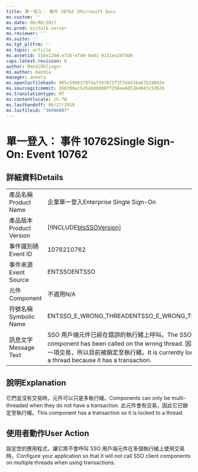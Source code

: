 ```yaml
---
title: 單一登入： 事件 10762 |Microsoft Docs
ms.custom: ''
ms.date: 06/08/2017
ms.prod: biztalk-server
ms.reviewer: ''
ms.suite: ''
ms.tgt_pltfrm: ''
ms.topic: article
ms.assetid: 516e120d-e72b-4f40-9a81-9131ea247dd0
caps.latest.revision: 6
author: MandiOhlinger
ms.author: mandia
manager: anneta
ms.openlocfilehash: 905c59062f8f4af397872f3f7d4434a67b19842e
ms.sourcegitcommit: 266308ec5c6a9d8d80ff298ee6051b4843c5d626
ms.translationtype: MT
ms.contentlocale: zh-TW
ms.lasthandoff: 06/27/2018
ms.locfileid: "36996007"
---
```

# <a name="single-sign-on-event-10762"></a><span data-ttu-id="d0512-102">單一登入： 事件 10762</span><span class="sxs-lookup"><span data-stu-id="d0512-102">Single Sign-On: Event 10762</span></span>
## <a name="details"></a><span data-ttu-id="d0512-103">詳細資料</span><span class="sxs-lookup"><span data-stu-id="d0512-103">Details</span></span>  
  
|                 |                                                                                                                                |
|-----------------|--------------------------------------------------------------------------------------------------------------------------------|
|  <span data-ttu-id="d0512-104">產品名稱</span><span class="sxs-lookup"><span data-stu-id="d0512-104">Product Name</span></span>   |                                                   <span data-ttu-id="d0512-105">企業單一登入</span><span class="sxs-lookup"><span data-stu-id="d0512-105">Enterprise Single Sign-On</span></span>                                                    |
| <span data-ttu-id="d0512-106">產品版本</span><span class="sxs-lookup"><span data-stu-id="d0512-106">Product Version</span></span> |                                   [!INCLUDE[btsSSOVersion](../includes/btsssoversion-md.md)]                                   |
|    <span data-ttu-id="d0512-107">事件識別碼</span><span class="sxs-lookup"><span data-stu-id="d0512-107">Event ID</span></span>     |                                                             <span data-ttu-id="d0512-108">10762</span><span class="sxs-lookup"><span data-stu-id="d0512-108">10762</span></span>                                                              |
|  <span data-ttu-id="d0512-109">事件來源</span><span class="sxs-lookup"><span data-stu-id="d0512-109">Event Source</span></span>   |                                                             <span data-ttu-id="d0512-110">ENTSSO</span><span class="sxs-lookup"><span data-stu-id="d0512-110">ENTSSO</span></span>                                                             |
|    <span data-ttu-id="d0512-111">元件</span><span class="sxs-lookup"><span data-stu-id="d0512-111">Component</span></span>    |                                                              <span data-ttu-id="d0512-112">不適用</span><span class="sxs-lookup"><span data-stu-id="d0512-112">N/A</span></span>                                                               |
|  <span data-ttu-id="d0512-113">符號名稱</span><span class="sxs-lookup"><span data-stu-id="d0512-113">Symbolic Name</span></span>  |                                                     <span data-ttu-id="d0512-114">ENTSSO_E_WRONG_THREAD</span><span class="sxs-lookup"><span data-stu-id="d0512-114">ENTSSO_E_WRONG_THREAD</span></span>                                                      |
|  <span data-ttu-id="d0512-115">訊息文字</span><span class="sxs-lookup"><span data-stu-id="d0512-115">Message Text</span></span>   | <span data-ttu-id="d0512-116">SSO 用戶端元件已經在錯誤的執行緒上呼叫。</span><span class="sxs-lookup"><span data-stu-id="d0512-116">The SSO client component has been called on the wrong thread.</span></span> <span data-ttu-id="d0512-117">因為它有一項交易，所以目前被鎖定至執行緒。</span><span class="sxs-lookup"><span data-stu-id="d0512-117">It is currently locked to a thread because it has a transaction.</span></span> |
  
## <a name="explanation"></a><span data-ttu-id="d0512-118">說明</span><span class="sxs-lookup"><span data-stu-id="d0512-118">Explanation</span></span>  
 <span data-ttu-id="d0512-119">它們並沒有交易時，元件可以只是多執行緒。</span><span class="sxs-lookup"><span data-stu-id="d0512-119">Components can only be multi-threaded when they do not have a transaction.</span></span> <span data-ttu-id="d0512-120">此元件會有交易，因此它已鎖定至執行緒。</span><span class="sxs-lookup"><span data-stu-id="d0512-120">This component has a transaction so it is locked to a thread.</span></span>  
  
## <a name="user-action"></a><span data-ttu-id="d0512-121">使用者動作</span><span class="sxs-lookup"><span data-stu-id="d0512-121">User Action</span></span>  
 <span data-ttu-id="d0512-122">設定您的應用程式，讓它將不會呼叫 SSO 用戶端元件在多個執行緒上使用交易時。</span><span class="sxs-lookup"><span data-stu-id="d0512-122">Configure your application so that it will not call SSO client components on multiple threads when using transactions.</span></span>